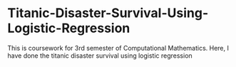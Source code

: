 # Titanic-Disaster-Survival-Using-Logistic-Regression
This is coursework for 3rd semester of Computational Mathematics. Here, I have done the titanic disaster survival using logistic regression
